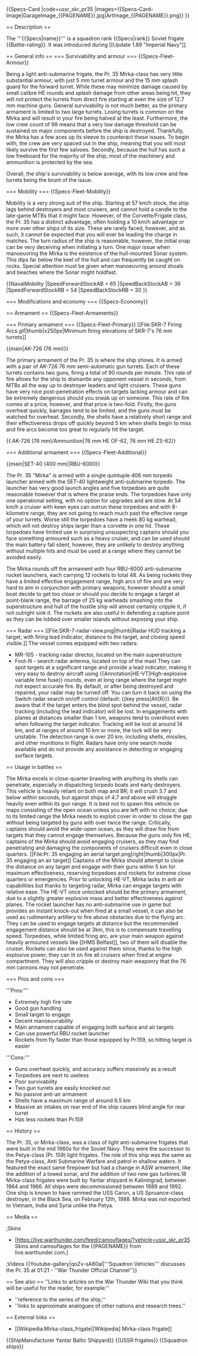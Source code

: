 {{Specs-Card
|code=ussr_skr_pr35
|images={{Specs-Card-Image|GarageImage_{{PAGENAME}}.jpg|ArtImage_{{PAGENAME}}.png}}
}}

== Description ==
<!-- ''In the first part of the description, cover the history of the ship's creation and military application. In the second part, tell the reader about using this ship in the game. Add a screenshot: if a beginner player has a hard time remembering vehicles by name, a picture will help them identify the ship in question.'' -->
The '''{{Specs|name}}''' is a squadron rank {{Specs|rank}} Soviet frigate {{Battle-rating}}. It was introduced during [[Update 1.89 "Imperial Navy"]].

== General info ==
=== Survivability and armour ===
{{Specs-Fleet-Armour}}
<!-- ''Talk about the vehicle's armour. Note the most well-defended and most vulnerable zones, e.g. the ammo magazine. Evaluate the composition of components and assemblies responsible for movement and manoeuvrability. Evaluate the survivability of the primary and secondary armaments separately. Don't forget to mention the size of the crew, which plays an important role in fleet mechanics. Save tips on preserving survivability for the "Usage in battles" section. If necessary, use a graphical template to show the most well-protected or most vulnerable points in the armour.'' -->
Being a light anti-submarine frigate, the Pr. 35 Mirka-class has very little substantial armour, with just 5 mm turret armour and the 15 mm splash guard for the forward turret. While these may minimize damage caused by small calibre HE rounds and splash damage from other areas being hit, they will not protect the turrets from direct fire starting at even the size of 12.7 mm machine guns. General survivability is not much better, as the primary armament is limited to two large turrets. Losing turrets is common on the Mirka and will result in your fire being halved at the least. Furthermore, the low crew count of 98 means that a very low damage threshold can be sustained on major components before the ship is destroyed. Thankfully, the Mirka has a few aces up its sleeve to counteract these issues. To begin with, the crew are very spaced out in the ship, meaning that you will most likely survive the first few salvoes. Secondly, because the hull has such a low freeboard for the majority of the ship, most of the machinery and ammunition is protected by the sea.

Overall, the ship's survivability is below average, with its low crew and few turrets being the brunt of the issue.

=== Mobility ===
{{Specs-Fleet-Mobility}}
<!-- ''Write about the ship's mobility. Evaluate its power and manoeuvrability, rudder rerouting speed, stopping speed at full tilt, with its maximum forward and reverse speed.'' -->
Mobility is a very strong suit of the ship. Starting at 57 km/h stock, the ship lags behind destroyers and most cruisers, and cannot hold a candle to the late-game MTBs that it might face. However, of the Corvette/Frigate class, the Pr. 35 has a distinct advantage, often holding a 10 km/h advantage or more over other ships of its size. These are rarely faced, however, and as such, it cannot be expected that you will ever be leading the charge in matches. The turn radius of the ship is reasonable, however, the initial snap can be very deceiving when initiating a turn. One major issue when manoeuvring the Mirka is the existence of the hull-mounted Sonar system. This dips far below the keel of the hull and can frequently be caught on rocks. Special attention must be given when manoeuvring around shoals and beaches where the Sonar might holdfast.

{{NavalMobility
|SpeedForwardStockAB = 65
|SpeedBackStockAB = 36
|SpeedForwardStockRB = 54
|SpeedBackStockRB = 30
}}

=== Modifications and economy ===
{{Specs-Economy}}

== Armament ==
{{Specs-Fleet-Armaments}}

=== Primary armament ===
{{Specs-Fleet-Primary}}
[[File:SKR-7 Firing Arcs.gif|thumb|x250px|Minimum firing elevations of SKR-7's 76 mm turrets]]
<!-- ''Provide information about the characteristics of the primary armament. Evaluate their efficacy in battle based on their reload speed, ballistics and the capacity of their shells. Add a link to the main article about the weapon: <code><nowiki>{{main|Weapon name (calibre)}}</nowiki></code>. Broadly describe the ammunition available for the primary armament, and provide recommendations on how to use it and which ammunition to choose.'' -->
{{main|AK-726 (76 mm)}}

The primary armament of the Pr. 35 is where the ship shines. It is armed with a pair of AK-726 76 mm semi-automatic gun turrets. Each of these turrets contains two guns, firing a total of 90 rounds per minute. This rate of fire allows for the ship to dismantle any opponent vessel in seconds, from MTBs all the way up to destroyer leaders and light cruisers. These guns have very nice post-penetration effects on targets lacking armour and can be extremely dangerous should you sneak up on someone. This rate of fire comes at a price, however, and that price is two-fold. Firstly, the guns overheat quickly, barrages tend to be limited, and the guns must be watched for overheat. Secondly, the shells have a relatively short range and their effectiveness drops off quickly beyond 5 km when shells begin to miss and fire arcs become too great to regularly hit the target.

{{:AK-726 (76 mm)/Ammunition|76 mm HE OF-62, 76 mm HE ZS-62}}

=== Additional armament ===
{{Specs-Fleet-Additional}}
<!-- ''Describe the available additional armaments of the ship: depth charges, mines, torpedoes. Talk about their positions, available ammunition and launch features such as dead zones of torpedoes. If there is no additional armament, remove this section.'' -->
{{main|SET-40 (400 mm)|RBU-6000}}

The Pr. 35 "Mirka" is armed with a single quintuple 406 mm torpedo launcher armed with the SET-40 lightweight anti-submarine torpedo. The launcher has very good launch angles and five torpedoes are quite reasonable however that is where the praise ends. The torpedoes have only one operational setting, with no option for upgrades and are slow. At 54 km/h a cruiser with keen eyes can outrun these torpedoes and with 8-kilometre range, they are not going to reach much past the effective range of your turrets. Worse still the torpedoes have a meek 80 kg warhead, which will not destroy ships larger than a corvette in one hit. These torpedoes have limited use in surprising unsuspecting captains should you face something armoured such as a heavy cruiser, and can be used should the main battery fall silent, however, they are unlikely to destroy anything without multiple hits and must be used at a range where they cannot be avoided easily.

The Mirka rounds off the armament with four RBU-6000 anti-submarine rocket launchers, each carrying 12 rockets to total 48. As being rockets they have a limited effective engagement range, high arcs of fire and are very hard to aim in conjunction with primary weapons, however should a small boat decide to get too close or should you decide to engage a target at point-blank range, the barrage of 25 kg warheads smashing into the superstructure and hull of the hostile ship will almost certainly cripple it, if not outright sink it. The rockets are also useful in defending a capture point as they can be lobbed over smaller islands without exposing your ship.

=== Radar ===
[[File:SKR-7-radar-view.png|thumb|Radar HUD tracking a target, with firing lead indicator, distance to the target, and closing speed visible.]]
The vessel comes equipped with two radars:
* MR-105 - tracking radar director, located on the main superstructure
* Foot-N - search radar antenna, located on top of the mast
They can spot targets at a significant range and provide a lead indicator, making it very easy to destroy aircraft using {{Annotation|HE-VT|High-explosive variable time fuse}} rounds, even at long range where the target might not expect accurate fire. By default, or after being destroyed and repaired, your radar may be turned off. You can turn it back on using the Switch radar search on/off control (default: {{key press|Alt|R}}). Be aware that if the target enters the blind spot behind the vessel, radar tracking (including the lead indicator) will be lost. In engagements with planes at distances smaller than 1 km, weapons tend to overshoot even when following the target indicator. Tracking will be lost at around 14 km, and at ranges of around 10 km or more, the lock will be very unstable. The detection range is over 20 km, including shells, missiles, and other munitions in flight. Radars have only one search mode available and do not provide any assistance in detecting or engaging surface targets.

== Usage in battles ==
<!-- ''Describe the technique of using this ship, the characteristics of her use in a team and tips on strategy. Abstain from writing an entire guide – don't try to provide a single point of view, but give the reader food for thought. Talk about the most dangerous opponents for this vehicle and provide recommendations on fighting them. If necessary, note the specifics of playing with this vehicle in various modes (AB, RB, SB).'' -->
The Mirka excels in close-quarter brawling with anything its shells can penetrate, especially in dispatching torpedo boats and early destroyers.  This vehicle is heavily reliant on both map and BR; it will crush 3.7 and below within seconds, but against ships of 4.7 and above will struggle heavily even within its gun range.  It is best not to spawn this vehicle on maps consisting of the open ocean unless you are left with no choice; due to its limited range the Mirka needs to exploit cover in order to close the gap without being targeted by guns with over twice the range. Critically, captains should avoid the wide-open ocean, as they will draw fire from targets that they cannot engage themselves.  Because the guns only fire HE, captains of the Mirka should avoid engaging cruisers, as they may find penetrating and damaging the components of cruisers difficult even in close quarters.
[[File:Pr. 35 engaging an aerial target.png|right|thumb|300px|Pr. 35 engaging an air target]]
Captains of the Mirka should attempt to close the distance on any target and engage with their guns within 5 km for maximum effectiveness, reserving torpedoes and rockets for extreme close quarters or emergencies. Prior to unlocking HE-VT, Mirka lacks in anti air capabilities but thanks to targeting radar, Mirka can engage targets with relative ease. The HE-VT once unlocked should be the primary armament, due to a slightly greater explosive mass and better effectiveness against planes. The rocket launcher has no anti-submarine use in game but provides an instant knock-out when fired at a small vessel, it can also be used as rudimentary artillery to fire above obstacles due to the flying arc. They can be used to engage targets at distance but the recommended engagement distance should be at 3km, this is to compensate travelling speed. Torpedoes, while limited firing arc, are your main weapon against heavily armoured vessels like [[HMS Belfast]], two of them will disable the cruiser. Rockets can also be used against them since, thanks to the high explosive power, they can lit on fire all cruisers when fired at engine compartment. They will also cripple or destroy main weaponry that the 76 mm cannons may not penetrate.

=== Pros and cons ===
<!-- ''Summarise and briefly evaluate the vehicle in terms of its characteristics and combat effectiveness. Mark its pros and cons in the bulleted list. Try not to use more than 6 points for each of the characteristics. Avoid using categorical definitions such as "bad", "good" and the like - use substitutions with softer forms such as "inadequate" and "effective".'' -->

'''Pros:'''

* Extremely high fire rate
* Good gun handling
* Small target to engage
* Decent manoeuvrability
* Main armament capable of engaging both surface and air targets
* Can use powerful RBU rocket launcher
* Rockets from fly faster than those equipped by Pr.159, so hitting target is easier

'''Cons:'''

* Guns overheat quickly, and accuracy suffers massively as a result
* Torpedoes are next to useless
* Poor survivability
* Two gun turrets are easily knocked out
* No passive anti-air armament
* Shells have a maximum range of around 6.5 km
* Massive air intakes on rear end of the ship causes blind angle for rear turret
* Has less rockets than Pr.159

== History ==
<!-- ''Describe the history of the creation and combat usage of the ship in more detail than in the introduction. If the historical reference turns out to be too long, take it to a separate article, taking a link to the article about the ship and adding a block "/History" (example: <nowiki>https://wiki.warthunder.com/(Ship-name)/History</nowiki>) and add a link to it here using the <code>main</code> template. Be sure to reference text and sources by using <code><nowiki><ref></ref></nowiki></code>, as well as adding them at the end of the article with <code><nowiki><references /></nowiki></code>. This section may also include the ship's dev blog entry (if applicable) and the in-game encyclopedia description (under <code><nowiki>=== In-game description ===</nowiki></code>, also if applicable).'' -->

The Pr. 35, or Mirka-class, was a class of light anti-submarine frigates that were built in the mid 1960s for the Soviet Navy. They were the successor to the Petya-class (Pr. 159) light frigates. The role of this ship was the same as the Petya-class, Anti Submarine Warfare and patrol in shallow waters. It featured the exact same firepower but had a change in ASW armament, like the addition of a towed sonar, and the addition of two new gas turbines.18 Mirka-class frigates were built by Yantar shipyard in Kaliningrad, between 1964 and 1966. All ships were decommissioned between 1989 and 1992. One ship is known to have rammed the USS Caron, a US Spruance-class destroyer, in the Black Sea, on February 12th, 1988. Mirka was not exported to Vietnam, India and Syria unlike the Petya.

== Media ==
<!-- ''Excellent additions to the article would be video guides, screenshots from the game, and photos.'' -->

;Skins

* [https://live.warthunder.com/feed/camouflages/?vehicle=ussr_skr_pr35 Skins and camouflages for the {{PAGENAME}} from live.warthunder.com.]

;Videos
{{Youtube-gallery|qoZv-sA80aI|'''Squadron Vehicles''' discusses the Pr. 35 at 01:21  - ''War Thunder Official Channel''}}

== See also ==
''Links to articles on the War Thunder Wiki that you think will be useful for the reader, for example:''

* ''reference to the series of the ship;''
* ''links to approximate analogues of other nations and research trees.''

== External links ==
<!-- ''Paste links to sources and external resources, such as:''
* ''topic on the official game forum;''
* ''other literature.'' -->

* [[Wikipedia:Mirka-class_frigate|[Wikipedia] Mirka-class frigate]]

{{ShipManufacturer Yantar Baltic Shipyard}}
{{USSR frigates}}
{{Squadron ships}}